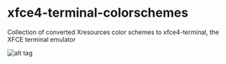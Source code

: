 # xfce4-terminal-colorschemes
Collection of converted Xresources color schemes to xfce4-terminal, the XFCE terminal emulator

![alt tag](https://raw.githubusercontent.com/netzverweigerer/xfce4-terminal-colorschemes/master/shot.png)




